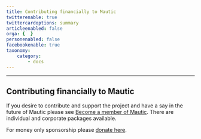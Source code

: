 ```yaml
---
title: Contributing financially to Mautic
twitterenable: true
twittercardoptions: summary
articleenabled: false
orga: {  }
personenabled: false
facebookenable: true
taxonomy:
    category:
        - docs
---
```


---
## Contributing financially to Mautic

If you desire to contribute and support the project and have a say in the future of Mautic please see [Become a member of Mautic][member]. There are individual and corporate packages available. 

For money only sponsorship please [donate here][donate].

[member]: <https://www.mautic.org/become-a-member-of-mautic>
[donate]: <https://opencollective.com/mautic/donate>
